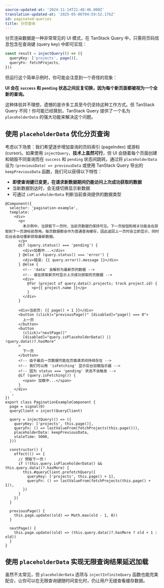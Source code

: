 ```yaml
---
source-updated-at: '2024-11-14T21:48:46.000Z'
translation-updated-at: '2025-05-06T04:59:52.176Z'
id: paginated-queries
title: 分页查询
---
```

分页渲染数据是一种非常常见的 UI 模式，在 TanStack Query 中，只需将页码信息包含在查询键 (query key) 中即可实现：

```ts
const result = injectQuery(() => ({
  queryKey: ['projects', page()],
  queryFn: fetchProjects,
}))
```

但运行这个简单示例时，你可能会注意到一个奇怪的现象：

**UI 会在 `success` 和 `pending` 状态之间反复切换，因为每个新页面都被视为一个全新的查询。**

这种体验并不理想，遗憾的是许多工具至今仍坚持这种工作方式。但 TanStack Query 不同！你可能已经猜到，TanStack Query 提供了一个名为 `placeholderData` 的强大功能来解决这个问题。

## 使用 `placeholderData` 优化分页查询

考虑以下场景：我们希望逐步增加查询的页码索引 (pageIndex) 或游标 (cursor)。如果使用 `injectQuery`，**技术上虽然可行**，但 UI 会随着每个页面创建和销毁不同查询而在 `success` 和 `pending` 状态间跳转。通过将 `placeholderData` 设为 `(previousData) => previousData` 或使用 TanStack Query 导出的 `keepPreviousData` 函数，我们可以获得以下特性：

- **即使查询键已变更，在请求新数据期间仍能访问上次成功获取的数据**
- 当新数据到达时，会无缝切换显示新数据
- 可通过 `isPlaceholderData` 判断当前查询提供的数据类型

```angular-ts
@Component({
  selector: 'pagination-example',
  template: `
    <div>
      <p>
        本示例中，当获取下一页时，当前页数据仍保持可见。下一页按钮和相关功能会在获取到下一页游标前禁用。每页数据都会作为普通查询缓存，因此返回上一页时会立即显示，同时后台会自动重新获取最新数据。
      </p>
      @if (query.status() === 'pending') {
        <div>加载中...</div>
      } @else if (query.status() === 'error') {
        <div>错误: {{ query.error().message }}</div>
      } @else {
        <!-- 'data' 会解析为最新页的数据 -->
        <!-- 或在获取新页时显示上次成功获取的页数据 -->
        <div>
          @for (project of query.data().projects; track project.id) {
            <p>{{ project.name }}</p>
          }
        </div>
      }

      <div>当前页: {{ page() + 1 }}</div>
      <button (click)="previousPage()" [disabled]="page() === 0">
        上一页
      </button>
      <button
        (click)="nextPage()"
        [disabled]="query.isPlaceholderData() || !query.data()?.hasMore"
      >
        下一页
      </button>
      <!-- 由于最后一页数据可能在页面请求间持续存在 -->
      <!-- 我们可以用 'isFetching' 显示后台加载指示器 -->
      <!-- 因为 status === 'pending' 状态不会触发 -->
      @if (query.isFetching()) {
        <span> 加载中...</span>
      }
    </div>
  `,
})
export class PaginationExampleComponent {
  page = signal(0)
  queryClient = inject(QueryClient)

  query = injectQuery(() => ({
    queryKey: ['projects', this.page()],
    queryFn: () => lastValueFrom(fetchProjects(this.page())),
    placeholderData: keepPreviousData,
    staleTime: 5000,
  }))

  constructor() {
    effect(() => {
      // 预取下一页！
      if (!this.query.isPlaceholderData() && this.query.data()?.hasMore) {
        this.#queryClient.prefetchQuery({
          queryKey: ['projects', this.page() + 1],
          queryFn: () => lastValueFrom(fetchProjects(this.page() + 1)),
        })
      }
    })
  }

  previousPage() {
    this.page.update((old) => Math.max(old - 1, 0))
  }

  nextPage() {
    this.page.update((old) => (this.query.data()?.hasMore ? old + 1 : old))
  }
}
```

## 使用 `placeholderData` 实现无限查询结果延迟加载

虽然不太常见，但 `placeholderData` 选项与 `injectInfiniteQuery` 函数也能完美配合，让你可以在无限查询键随时间变化时，仍让用户无缝查看缓存数据。
